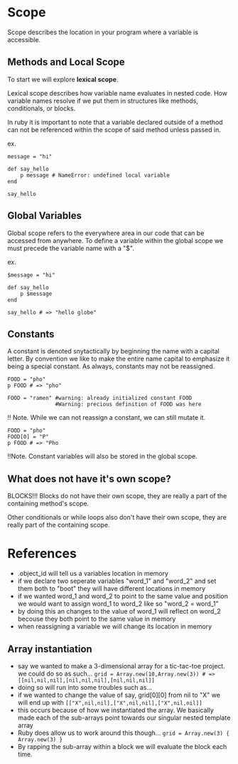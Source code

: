 # Scope 
Scope describes the location in your program where a variable is accessible.

## Methods and Local Scope
To start we will explore **lexical scope**. 

Lexical scope describes how variable name evaluates in nested code. How variable names resolve if we put them in structures like methods, conditionals, or blocks.

In ruby it is important to note that a variable declared outside of a method can not be referenced within the scope of said method unless passed in.

ex.
```
message = "hi"

def say_hello
    p message # NameError: undefined local variable
end

say_hello
```

## Global Variables
Global scope refers to the everywhere area in our code that can be accessed from anywhere. To define a variable within the global scope we must precede the variable name with a "$". 

ex. 
```
$message = "hi"

def say_hello
    p $message 
end

say_hello # => "hello globe"
```

## Constants 
A constant is denoted snytactically by beginning the name with a capital letter. By convention we like to make the entire name capital to emphasize it being a special constant.
As always, constants may not be reassigned.

```
FOOD = "pho"
p FOOD # => "pho"

FOOD = "ramen" #warning: already initialized constant FOOD
               #Warning: precious definition of FOOD was here
```

!! Note. While we can not reassign a constant, we can still mutate it.
```
FOOD = "pho"
FOOD[0] = "P"
p FOOD # => "Pho
```
!!Note. Constant variables will also be stored in the global scope.

## What does not have it's own scope?

BLOCKS!!! Blocks do not have their own scope, they are really a part of the containing method's scope. 

Other conditionals or while loops also don't have their own scope, they are really part of the containing scope.

# References 
- .object_id will tell us a variables location in memory
- if we declare two seperate variables "word_1" and "word_2" and set them both to "boot" they will have different locations in memory 
- if we wanted word_1 and word_2 to point to the same value and position we would want to assign word_1 to word_2 like so "word_2 = word_1"
- by doing this an changes to the value of word_1 will reflect on word_2 becouse they both point to the same value in memory
- when reassigning a variable we will change its location in memory
## Array instantiation
- say we wanted to make a 3-dimensional array for a tic-tac-toe project. we could do so as such...
`grid = Array.new(10,Array.new(3)) # => [[nil,nil,nil],[nil,nil,nil],[nil,nil,nil]]`
- doing so will run into some troubles such as...
- if we wanted to change the value of say, grid[0][0] from nil to "X" we will end up with
`[["X",nil,nil],["X",nil,nil],["X",nil,nil]]`
- this occurs because of how we instantiated the array. We basically made each of the sub-arrays point towards our singular nested template array 
- Ruby does allow us to work around this though...
`grid = Array.new(3) { Array.new(3) }` 
- By rapping the sub-array within a block we will evaluate the block each time.